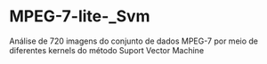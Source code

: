 # MPEG-7-lite-_Svm
Análise de 720 imagens do conjunto de dados MPEG-7 por meio de diferentes kernels do método Suport Vector Machine
